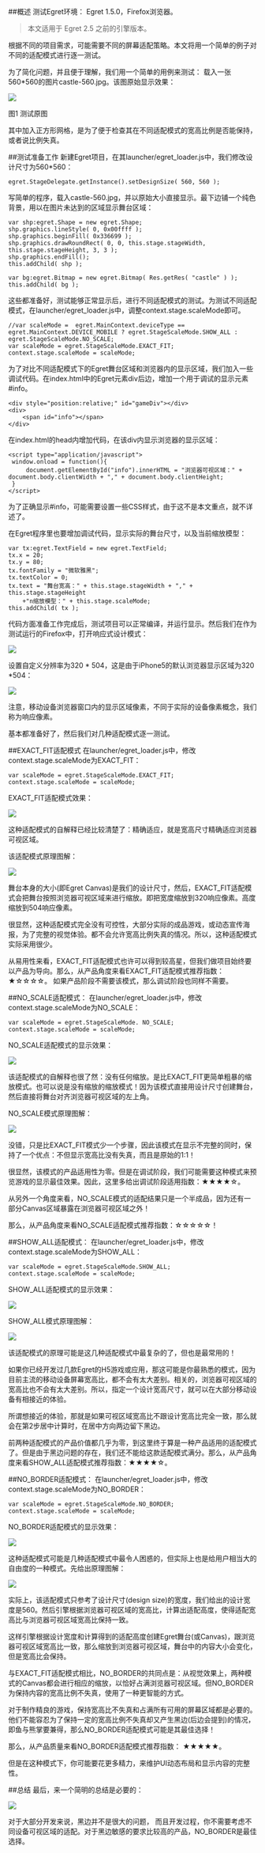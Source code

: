 ##概述
测试Egret环境： Egret 1.5.0，Firefox浏览器。

>本文适用于 Egret 2.5 之前的引擎版本。

根据不同的项目需求，可能需要不同的屏幕适配策略。本文将用一个简单的例子对不同的适配模式进行逐一测试。

为了简化问题，并且便于理解，我们用一个简单的用例来测试： 载入一张560*560的图片castle-560.jpg。该图原始显示效果：

![](5566955f18e8d.jpg)

图1 测试原图

其中加入正方形网格，是为了便于检查其在不同适配模式的宽高比例是否能保持，或者说比例失真。

##测试准备工作
新建Egret项目，在其launcher/egret_loader.js中，我们修改设计尺寸为560*560：

```
egret.StageDelegate.getInstance().setDesignSize( 560, 560 );
```

写简单的程序，载入castle-560.jpg，并以原始大小直接显示。最下边铺一个纯色背景，用以在图片未达到的区域显示舞台区域：

```
var shp:egret.Shape = new egret.Shape;
shp.graphics.lineStyle( 0, 0x00ffff );
shp.graphics.beginFill( 0x336699 );
shp.graphics.drawRoundRect( 0, 0, this.stage.stageWidth, this.stage.stageHeight, 3, 3 );
shp.graphics.endFill();
this.addChild( shp );

var bg:egret.Bitmap = new egret.Bitmap( Res.getRes( "castle" ) );
this.addChild( bg );
```

这些都准备好，测试能够正常显示后，进行不同适配模式的测试。为测试不同适配模式，在launcher/egret_loader.js中，调整context.stage.scaleMode即可。

```
//var scaleMode =  egret.MainContext.deviceType == egret.MainContext.DEVICE_MOBILE ? egret.StageScaleMode.SHOW_ALL : egret.StageScaleMode.NO_SCALE;
var scaleMode = egret.StageScaleMode.EXACT_FIT;
context.stage.scaleMode = scaleMode;
```

为了对比不同适配模式下的Egret舞台区域和浏览器内的显示区域，我们加入一些调试代码。在index.html中的Egret元素div后边，增加一个用于调试的显示元素#info。


	<div style="position:relative;" id="gameDiv"></div>
	<div>
	    <span id="info"></span>
	</div>


在index.html的head内增加代码，在该div内显示浏览器的显示区域：


	<script type="application/javascript">
     window.onload = function(){
         document.getElementById("info").innerHTML = "浏览器可视区域：" + document.body.clientWidth + "," + document.body.clientHeight; 
     }
	</script>

为了正确显示#info，可能需要设置一些CSS样式，由于这不是本文重点，就不详述了。

在Egret程序里也要增加调试代码，显示实际的舞台尺寸，以及当前缩放模型：

```
var tx:egret.TextField = new egret.TextField;
tx.x = 20;
tx.y = 80;
tx.fontFamily = "微软雅黑";
tx.textColor = 0;
tx.text = "舞台宽高：" + this.stage.stageWidth + "," + this.stage.stageHeight
    +"n缩放模型：" + this.stage.scaleMode;
this.addChild( tx );
```

代码方面准备工作完成后，测试项目可以正常编译，并运行显示。然后我们在作为测试运行的Firefox中，打开响应式设计模式：

![](5566955f20766.jpg)

设置自定义分辨率为320 * 504，这是由于iPhone5的默认浏览器显示区域为320 *504：

![](5566955f21453.jpg)

注意，移动设备浏览器窗口内的显示区域像素，不同于实际的设备像素概念，我们称为响应像素。

基本都准备好了，然后我们对几种适配模式逐一测试。

##EXACT_FIT适配模式
在launcher/egret_loader.js中，修改context.stage.scaleMode为EXACT_FIT：

```
var scaleMode = egret.StageScaleMode.EXACT_FIT;
context.stage.scaleMode = scaleMode;
```

EXACT_FIT适配模式效果：

![](5566955f23279.png)

这种适配模式的自解释已经比较清楚了：精确适应，就是宽高尺寸精确适应浏览器可视区域。

该适配模式原理图解：

![](5566955f24d39.jpg)

舞台本身的大小(即Egret Canvas)是我们的设计尺寸，然后，EXACT_FIT适配模式会把舞台按照浏览器可视区域来进行缩放。即把宽度缩放到320响应像素。高度缩放到504响应像素。

很显然，这种适配模式完全没有可控性，大部分实际的成品游戏，或动态宣传海报，为了完整的视觉体验。都不会允许宽高比例失真的情况。所以，这种适配模式实际采用很少。

从易用性来看，EXACT_FIT适配模式也许可以得到较高星，但我们做项目始终要以产品为导向。那么，从产品角度来看EXACT_FIT适配模式推荐指数：★☆☆☆☆。
如果产品阶段不需要该模式，那么调试阶段也同样不需要。

##NO_SCALE适配模式：
在launcher/egret_loader.js中，修改context.stage.scaleMode为NO_SCALE：

```
var scaleMode = egret.StageScaleMode. NO_SCALE;
context.stage.scaleMode = scaleMode;
```

NO_SCALE适配模式的显示效果：

![](5566955f2fcbf.png)

该适配模式的自解释也很了然：没有任何缩放。是比EXACT_FIT更简单粗暴的缩放模式。也可以说是没有缩放的缩放模式！因为该模式直接用设计尺寸创建舞台，然后直接将舞台对齐浏览器可视区域的左上角。

NO_SCALE模式原理图解：

![](5566955f3415e.jpg)

没错，只是比EXACT_FIT模式少一个步骤，因此该模式在显示不完整的同时，保持了一个优点：不但显示宽高比没有失真，而且是原始的1:1！

很显然，该模式的产品适用性为零。但是在调试阶段，我们可能需要这种模式来预览游戏的显示最佳效果。因此，这里多给出调试阶段适用指数：★★★★☆。

从另外一个角度来看，NO_SCALE模式的适配结果只是一个半成品，因为还有一部分Canvas区域暴露在浏览器可视区域之外！

那么，从产品角度来看NO_SCALE适配模式推荐指数：☆☆☆☆☆！

##SHOW_ALL适配模式：
在launcher/egret_loader.js中，修改context.stage.scaleMode为SHOW_ALL：

```
var scaleMode = egret.StageScaleMode.SHOW_ALL;
context.stage.scaleMode = scaleMode;
```

SHOW_ALL适配模式的显示效果：

![](5566955f3bc53.png)

SHOW_ALL模式原理图解：

![](5566955f451dd.jpg)

该适配模式的原理可能是这几种适配模式中最复杂的了，但也是最常用的！

如果你已经开发过几款Egret的H5游戏或应用，那这可能是你最熟悉的模式，因为目前主流的移动设备屏幕宽高比，都不会有太大差别。相关的，浏览器可视区域的宽高比也不会有太大差别。所以，指定一个设计宽高尺寸，就可以在大部分移动设备有相接近的体验。

所谓想接近的体验，那就是如果可视区域宽高比不跟设计宽高比完全一致，那么就会在第2步居中计算时，在居中方向两边留下黑边。

前两种适配模式的产品价值都几乎为零，到这里终于算是一种产品适用的适配模式了。但是由于黑边问题的存在，我们还不能给这款适配模式满分。那么，从产品角度来看SHOW_ALL适配模式推荐指数：★★★★☆。

##NO_BORDER适配模式：
在launcher/egret_loader.js中，修改context.stage.scaleMode为NO_BORDER：

```
var scaleMode = egret.StageScaleMode.NO_BORDER;
context.stage.scaleMode = scaleMode;
```

NO_BORDER适配模式的显示效果：

![](5566955f4ce1b.png)

这种适配模式可能是几种适配模式中最令人困惑的，但实际上也是给用户相当大的自由度的一种模式。先给出原理图解：

![](5566955f54baa.jpg)

实际上，该适配模式只参考了设计尺寸(design size)的宽度，我们给出的设计宽度是560。然后引擎根据浏览器可视区域的宽高比，计算出适配高度，使得适配宽高比与浏览器可视区域宽高比保持一致。

这样引擎根据设计宽度和计算得到的适配高度创建Egret舞台(或Canvas)，跟浏览器可视区域宽高比一致，那么缩放到浏览器可视区域，舞台中的内容大小会变化，但是宽高比会保持。

与EXACT_FIT适配模式相比，NO_BORDER的共同点是：从视觉效果上，两种模式的Canvas都会进行相应的缩放，以恰好占满浏览器可视区域。但NO_BORDER为保持内容的宽高比例不失真，使用了一种更智能的方式。

对于制作精良的游戏，保持宽高比不失真和占满所有可用的屏幕区域都是必要的。他们不能容忍为了保持一定的宽高比例不失真却又产生黑边(后边会提到)的情况，即鱼与熊掌要兼得，那么NO_BORDER适配模式可能是其最佳选择！

那么，从产品质量来看NO_BORDER适配模式推荐指数： ★★★★★。

但是在这种模式下，你可能要花更多精力，来维护UI动态布局和显示内容的完整性。

##总结
最后，来一个简明的总结是必要的：

![](5566955f55a0c.jpg)

对于大部分开发来说，黑边并不是很大的问题， 而且开发过程，你不需要考虑不同设备可视区域的适配。对于黑边敏感的要求比较高的产品，NO_BORDER是最佳选择。